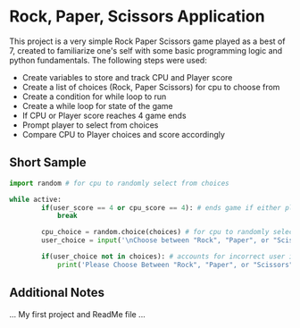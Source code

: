# Rock, Paper, Scissors Application

This project is a very simple Rock Paper Scissors game played as a best of 7, 
created to familiarize one's self with some basic programming logic and 
python fundamentals. The following steps were used:

* Create variables to store and track CPU and Player score
* Create a list of choices (Rock, Paper Scissors) for cpu to choose from
* Create a condition for while loop to run
* Create a while loop for state of the game
* If CPU or Player score reaches 4 game ends
* Prompt player to select from choices
* Compare CPU to Player choices and score accordingly

## Short Sample
```python
import random # for cpu to randomly select from choices

while active:
        if(user_score == 4 or cpu_score == 4): # ends game if either player reaches 4
            break

        cpu_choice = random.choice(choices) # for cpu to randomly select from choices
        user_choice = input('\nChoose between "Rock", "Paper", or "Scissors": ').lower() # stores player choice in a variable

        if(user_choice not in choices): # accounts for incorrect user input
            print('Please Choose Between "Rock", "Paper", or "Scissors" Only\n')
```

## Additional Notes
... My first project and ReadMe file ...




